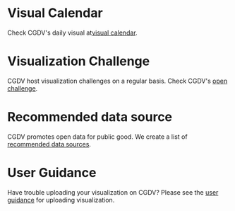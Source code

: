# Visual Calendar

Check CGDV's daily visual at[visual calendar](https://cgdv.github.io/visualCalendar/Jan-2019/).

# Visualization Challenge

CGDV host visualization challenges on a regular basis. Check CGDV's [open challenge](https://cgdv.github.io/challenges/).

# Recommended data source

CGDV promotes open data for public good. We create a list of [recommended data sources](https://cgdv.github.io/dataSource/).

# User Guidance

Have trouble uploading your visualization on CGDV? Please see the [user guidance](https://cgdv.github.io/userGuidance/) for uploading visualization. 
